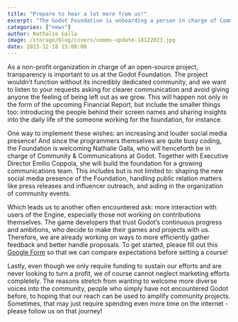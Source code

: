 ```yaml
---
title: "Prepare to hear a lot more from us!"
excerpt: "The Godot Foundation is onboarding a person in charge of Community & Communications, and have a feedback form for you to fill out."
categories: ["news"]
author: Nathalie Galla
image: /storage/blog/covers/comms-update-18122023.jpg
date: 2023-12-18 15:00:00
---
```


As a non-profit organization in charge of an open-source project, transparency is important to us at the Godot Foundation. The project wouldn’t function without its incredibly dedicated community, and we want to listen to your requests asking for clearer communication and avoid giving anyone the feeling of being left out as we grow. This will happen not only in the form of the upcoming Financial Report, but include the smaller things too: introducing the people behind their screen names and sharing insights into the daily life of the someone working for the foundation, for instance.

One way to implement these wishes: an increasing and louder social media presence! And since the programmers themselves are quite busy coding, the Foundation is welcoming Nathalie Galla, who will henceforth be in charge of Community & Communications at Godot. Together with Executive Director Emilio Coppola, she will build the foundation for a growing communications team. This includes but is not limited to: shaping the new social media presence of the Foundation, handling public relation matters like press releases and influencer outreach, and aiding in the organization of community events. 

Which leads us to another often encountered ask: more interaction with users of the Engine, especially those not working on contributions themselves. The game developers that trust Godot’s continuous progress and ambitions, who decide to make their games and projects with us. Therefore, we are already working on ways to more efficiently gather feedback and better handle proposals. To get started, please fill out this [Google Form](https://forms.gle/Giv4LFeq9JGhcecK6) so that we can compare expectations before setting a course!

Lastly, even though we only require funding to sustain our efforts and are never looking to turn a profit, we of course cannot neglect marketing efforts completely. The reasons stretch from wanting to welcome more diverse voices into the community, people who simply have not encountered Godot before, to hoping that our reach can be used to amplify community projects. Sometimes, that may just require spending even more time on the internet - please follow us on that journey!
